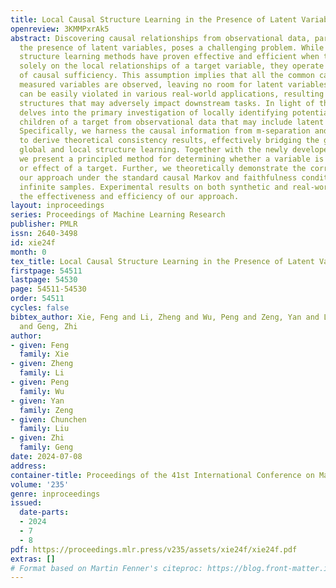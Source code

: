 ```yaml
---
title: Local Causal Structure Learning in the Presence of Latent Variables
openreview: 3KMMPxrAk5
abstract: Discovering causal relationships from observational data, particularly in
  the presence of latent variables, poses a challenging problem. While current local
  structure learning methods have proven effective and efficient when the focus lies
  solely on the local relationships of a target variable, they operate under the assumption
  of causal sufficiency. This assumption implies that all the common causes of the
  measured variables are observed, leaving no room for latent variables. Such a premise
  can be easily violated in various real-world applications, resulting in inaccurate
  structures that may adversely impact downstream tasks. In light of this, our paper
  delves into the primary investigation of locally identifying potential parents and
  children of a target from observational data that may include latent variables.
  Specifically, we harness the causal information from m-separation and V-structures
  to derive theoretical consistency results, effectively bridging the gap between
  global and local structure learning. Together with the newly developed stop rules,
  we present a principled method for determining whether a variable is a direct cause
  or effect of a target. Further, we theoretically demonstrate the correctness of
  our approach under the standard causal Markov and faithfulness conditions, with
  infinite samples. Experimental results on both synthetic and real-world data validate
  the effectiveness and efficiency of our approach.
layout: inproceedings
series: Proceedings of Machine Learning Research
publisher: PMLR
issn: 2640-3498
id: xie24f
month: 0
tex_title: Local Causal Structure Learning in the Presence of Latent Variables
firstpage: 54511
lastpage: 54530
page: 54511-54530
order: 54511
cycles: false
bibtex_author: Xie, Feng and Li, Zheng and Wu, Peng and Zeng, Yan and Liu, Chunchen
  and Geng, Zhi
author:
- given: Feng
  family: Xie
- given: Zheng
  family: Li
- given: Peng
  family: Wu
- given: Yan
  family: Zeng
- given: Chunchen
  family: Liu
- given: Zhi
  family: Geng
date: 2024-07-08
address:
container-title: Proceedings of the 41st International Conference on Machine Learning
volume: '235'
genre: inproceedings
issued:
  date-parts:
  - 2024
  - 7
  - 8
pdf: https://proceedings.mlr.press/v235/assets/xie24f/xie24f.pdf
extras: []
# Format based on Martin Fenner's citeproc: https://blog.front-matter.io/posts/citeproc-yaml-for-bibliographies/
---
```

